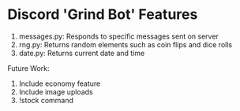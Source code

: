 # Discord 'Grind Bot' Features

1. messages.py: Responds to specific messages sent on server
2. rng.py: Returns random elements such as coin flips and dice rolls
3. date.py: Returns current date and time

Future Work:

1. Include economy feature
2. Include image uploads
3. !stock command